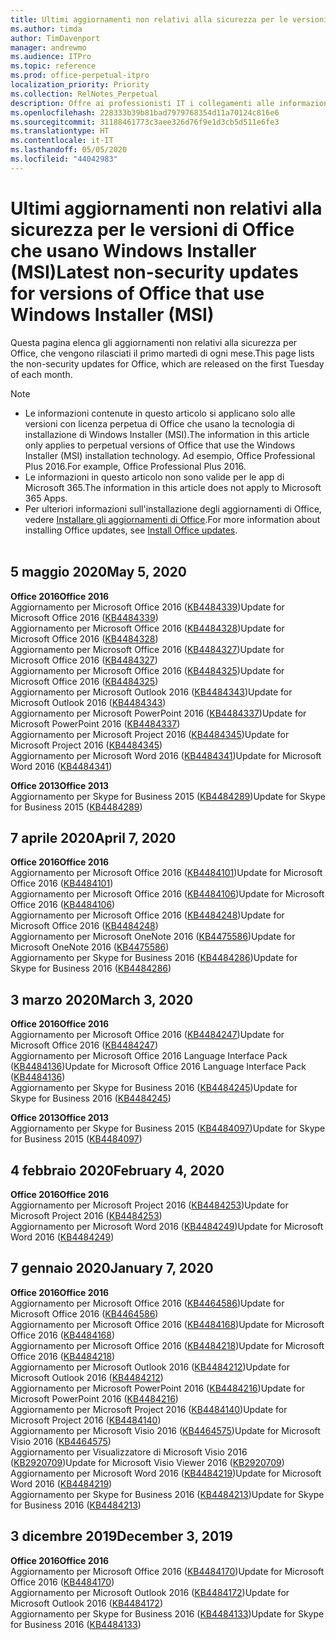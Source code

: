 ```yaml
---
title: Ultimi aggiornamenti non relativi alla sicurezza per le versioni di Office che usano Windows Installer (MSI)
ms.author: timda
author: TimDavenport
manager: andrewmo
ms.audience: ITPro
ms.topic: reference
ms.prod: office-perpetual-itpro
localization_priority: Priority
ms.collection: RelNotes_Perpetual
description: Offre ai professionisti IT i collegamenti alle informazioni sugli aggiornamenti più recenti non relativi alla sicurezza delle versioni con licenza perpetua di Office 2016, Office 2013 e Office 2010
ms.openlocfilehash: 228333b39b81bad7979768354d11a70124c816e6
ms.sourcegitcommit: 31188461773c3aee326d76f9e1d3cb5d511e6fe3
ms.translationtype: HT
ms.contentlocale: it-IT
ms.lasthandoff: 05/05/2020
ms.locfileid: "44042983"
---
```

# <a name="latest-non-security-updates-for-versions-of-office-that-use-windows-installer-msi"></a><span data-ttu-id="adaab-103">Ultimi aggiornamenti non relativi alla sicurezza per le versioni di Office che usano Windows Installer (MSI)</span><span class="sxs-lookup"><span data-stu-id="adaab-103">Latest non-security updates for versions of Office that use Windows Installer (MSI)</span></span>

<span data-ttu-id="adaab-104">Questa pagina elenca gli aggiornamenti non relativi alla sicurezza per Office, che vengono rilasciati il primo martedì di ogni mese.</span><span class="sxs-lookup"><span data-stu-id="adaab-104">This page lists the non-security updates for Office, which are released on the first Tuesday of each month.</span></span>

> [!NOTE]
> - <span data-ttu-id="adaab-105">Le informazioni contenute in questo articolo si applicano solo alle versioni con licenza perpetua di Office che usano la tecnologia di installazione di Windows Installer (MSI).</span><span class="sxs-lookup"><span data-stu-id="adaab-105">The information in this article only applies to perpetual versions of Office that use the Windows Installer (MSI) installation technology.</span></span> <span data-ttu-id="adaab-106">Ad esempio, Office Professional Plus 2016.</span><span class="sxs-lookup"><span data-stu-id="adaab-106">For example, Office Professional Plus 2016.</span></span>
> - <span data-ttu-id="adaab-107">Le informazioni in questo articolo non sono valide per le app di Microsoft 365.</span><span class="sxs-lookup"><span data-stu-id="adaab-107">The information in this article does not apply to Microsoft 365 Apps.</span></span>
> - <span data-ttu-id="adaab-108">Per ulteriori informazioni sull'installazione degli aggiornamenti di Office, vedere [Installare gli aggiornamenti di Office](https://support.office.com/article/2ab296f3-7f03-43a2-8e50-46de917611c5).</span><span class="sxs-lookup"><span data-stu-id="adaab-108">For more information about installing Office updates, see [Install Office updates](https://support.office.com/article/2ab296f3-7f03-43a2-8e50-46de917611c5).</span></span>
<br/><br/>

## <a name="may-5-2020"></a><span data-ttu-id="adaab-109">5 maggio 2020</span><span class="sxs-lookup"><span data-stu-id="adaab-109">May 5, 2020</span></span>

<span data-ttu-id="adaab-110">**Office 2016**</span><span class="sxs-lookup"><span data-stu-id="adaab-110">**Office 2016**</span></span><br/>
<span data-ttu-id="adaab-111">Aggiornamento per Microsoft Office 2016 ([KB4484339](https://support.microsoft.com/help/4484339))</span><span class="sxs-lookup"><span data-stu-id="adaab-111">Update for Microsoft Office 2016 ([KB4484339](https://support.microsoft.com/help/4484339))</span></span><br/> <span data-ttu-id="adaab-112">Aggiornamento per Microsoft Office 2016 ([KB4484328](https://support.microsoft.com/help/4484328))</span><span class="sxs-lookup"><span data-stu-id="adaab-112">Update for Microsoft Office 2016 ([KB4484328](https://support.microsoft.com/help/4484328))</span></span><br/> <span data-ttu-id="adaab-113">Aggiornamento per Microsoft Office 2016 ([KB4484327](https://support.microsoft.com/help/4484327))</span><span class="sxs-lookup"><span data-stu-id="adaab-113">Update for Microsoft Office 2016 ([KB4484327](https://support.microsoft.com/help/4484327))</span></span><br/> <span data-ttu-id="adaab-114">Aggiornamento per Microsoft Office 2016 ([KB4484325](https://support.microsoft.com/help/4484325))</span><span class="sxs-lookup"><span data-stu-id="adaab-114">Update for Microsoft Office 2016 ([KB4484325](https://support.microsoft.com/help/4484325))</span></span><br/> <span data-ttu-id="adaab-115">Aggiornamento per Microsoft Outlook 2016 ([KB4484343](https://support.microsoft.com/help/4484343))</span><span class="sxs-lookup"><span data-stu-id="adaab-115">Update for Microsoft Outlook 2016 ([KB4484343](https://support.microsoft.com/help/4484343))</span></span><br/> <span data-ttu-id="adaab-116">Aggiornamento per Microsoft PowerPoint 2016 ([KB4484337](https://support.microsoft.com/help/4484337))</span><span class="sxs-lookup"><span data-stu-id="adaab-116">Update for Microsoft PowerPoint 2016 ([KB4484337](https://support.microsoft.com/help/4484337))</span></span><br/> <span data-ttu-id="adaab-117">Aggiornamento per Microsoft Project 2016 ([KB4484345](https://support.microsoft.com/help/4484345))</span><span class="sxs-lookup"><span data-stu-id="adaab-117">Update for Microsoft Project 2016 ([KB4484345](https://support.microsoft.com/help/4484345))</span></span><br/> <span data-ttu-id="adaab-118">Aggiornamento per Microsoft Word 2016 ([KB4484341](https://support.microsoft.com/help/4484341))</span><span class="sxs-lookup"><span data-stu-id="adaab-118">Update for Microsoft Word 2016 ([KB4484341](https://support.microsoft.com/help/4484341))</span></span><br/> 


<span data-ttu-id="adaab-119">**Office 2013**</span><span class="sxs-lookup"><span data-stu-id="adaab-119">**Office 2013**</span></span><br/>
<span data-ttu-id="adaab-120">Aggiornamento per Skype for Business 2015 ([KB4484289](https://support.microsoft.com/help/4484289))</span><span class="sxs-lookup"><span data-stu-id="adaab-120">Update for Skype for Business 2015 ([KB4484289](https://support.microsoft.com/help/4484289))</span></span><br/>

## <a name="april-7-2020"></a><span data-ttu-id="adaab-121">7 aprile 2020</span><span class="sxs-lookup"><span data-stu-id="adaab-121">April 7, 2020</span></span>

<span data-ttu-id="adaab-122">**Office 2016**</span><span class="sxs-lookup"><span data-stu-id="adaab-122">**Office 2016**</span></span><br/>
<span data-ttu-id="adaab-123">Aggiornamento per Microsoft Office 2016 ([KB4484101](https://support.microsoft.com/help/4484101))</span><span class="sxs-lookup"><span data-stu-id="adaab-123">Update for Microsoft Office 2016 ([KB4484101](https://support.microsoft.com/help/4484101))</span></span><br/>
<span data-ttu-id="adaab-124">Aggiornamento per Microsoft Office 2016 ([KB4484106](https://support.microsoft.com/help/4484106))</span><span class="sxs-lookup"><span data-stu-id="adaab-124">Update for Microsoft Office 2016 ([KB4484106](https://support.microsoft.com/help/4484106))</span></span><br/>
<span data-ttu-id="adaab-125">Aggiornamento per Microsoft Office 2016 ([KB4484248](https://support.microsoft.com/help/4484248))</span><span class="sxs-lookup"><span data-stu-id="adaab-125">Update for Microsoft Office 2016 ([KB4484248](https://support.microsoft.com/help/4484248))</span></span><br/>
<span data-ttu-id="adaab-126">Aggiornamento per Microsoft OneNote 2016 ([KB4475586](https://support.microsoft.com/help/4475586))</span><span class="sxs-lookup"><span data-stu-id="adaab-126">Update for Microsoft OneNote 2016 ([KB4475586](https://support.microsoft.com/help/4475586))</span></span><br/>
<span data-ttu-id="adaab-127">Aggiornamento per Skype for Business 2016 ([KB4484286](https://support.microsoft.com/help/4484286))</span><span class="sxs-lookup"><span data-stu-id="adaab-127">Update for Skype for Business 2016 ([KB4484286](https://support.microsoft.com/help/4484286))</span></span> <br/>


## <a name="march-3-2020"></a><span data-ttu-id="adaab-128">3 marzo 2020</span><span class="sxs-lookup"><span data-stu-id="adaab-128">March 3, 2020</span></span>

<span data-ttu-id="adaab-129">**Office 2016**</span><span class="sxs-lookup"><span data-stu-id="adaab-129">**Office 2016**</span></span><br/>
<span data-ttu-id="adaab-130">Aggiornamento per Microsoft Office 2016 ([KB4484247](https://support.microsoft.com/help/4484247))</span><span class="sxs-lookup"><span data-stu-id="adaab-130">Update for Microsoft Office 2016 ([KB4484247](https://support.microsoft.com/help/4484247))</span></span><br/> <span data-ttu-id="adaab-131">Aggiornamento per Microsoft Office 2016 Language Interface Pack ([KB4484136](https://support.microsoft.com/help/4484136))</span><span class="sxs-lookup"><span data-stu-id="adaab-131">Update for Microsoft Office 2016 Language Interface Pack ([KB4484136](https://support.microsoft.com/help/4484136))</span></span><br/>
<span data-ttu-id="adaab-132">Aggiornamento per Skype for Business 2016 ([KB4484245](https://support.microsoft.com/help/4484245))</span><span class="sxs-lookup"><span data-stu-id="adaab-132">Update for Skype for Business 2016 ([KB4484245](https://support.microsoft.com/help/4484245))</span></span> <br/>

<span data-ttu-id="adaab-133">**Office 2013**</span><span class="sxs-lookup"><span data-stu-id="adaab-133">**Office 2013**</span></span><br/>
<span data-ttu-id="adaab-134">Aggiornamento per Skype for Business 2015 ([KB4484097](https://support.microsoft.com/help/4484097))</span><span class="sxs-lookup"><span data-stu-id="adaab-134">Update for Skype for Business 2015 ([KB4484097](https://support.microsoft.com/help/4484097))</span></span><br/>


## <a name="february-4-2020"></a><span data-ttu-id="adaab-135">4 febbraio 2020</span><span class="sxs-lookup"><span data-stu-id="adaab-135">February 4, 2020</span></span>

<span data-ttu-id="adaab-136">**Office 2016**</span><span class="sxs-lookup"><span data-stu-id="adaab-136">**Office 2016**</span></span><br/>
<span data-ttu-id="adaab-137">Aggiornamento per Microsoft Project 2016 ([KB4484253](https://support.microsoft.com/help/4484253))</span><span class="sxs-lookup"><span data-stu-id="adaab-137">Update for Microsoft Project 2016 ([KB4484253](https://support.microsoft.com/help/4484253))</span></span> <br/>
<span data-ttu-id="adaab-138">Aggiornamento per Microsoft Word 2016 ([KB4484249](https://support.microsoft.com/help/4484249))</span><span class="sxs-lookup"><span data-stu-id="adaab-138">Update for Microsoft Word 2016 ([KB4484249](https://support.microsoft.com/help/4484249))</span></span> <br/>

## <a name="january-7-2020"></a><span data-ttu-id="adaab-139">7 gennaio 2020</span><span class="sxs-lookup"><span data-stu-id="adaab-139">January 7, 2020</span></span>

<span data-ttu-id="adaab-140">**Office 2016**</span><span class="sxs-lookup"><span data-stu-id="adaab-140">**Office 2016**</span></span><br/>
<span data-ttu-id="adaab-141">Aggiornamento per Microsoft Office 2016 ([KB4464586](https://support.microsoft.com/help/4464586))</span><span class="sxs-lookup"><span data-stu-id="adaab-141">Update for Microsoft Office 2016 ([KB4464586](https://support.microsoft.com/help/4464586))</span></span> <br/>
<span data-ttu-id="adaab-142">Aggiornamento per Microsoft Office 2016 ([KB4484168](https://support.microsoft.com/help/4484168))</span><span class="sxs-lookup"><span data-stu-id="adaab-142">Update for Microsoft Office 2016 ([KB4484168](https://support.microsoft.com/help/4484168))</span></span> <br/>
<span data-ttu-id="adaab-143">Aggiornamento per Microsoft Office 2016 ([KB4484218](https://support.microsoft.com/help/4484218))</span><span class="sxs-lookup"><span data-stu-id="adaab-143">Update for Microsoft Office 2016 ([KB4484218](https://support.microsoft.com/help/4484218))</span></span> <br/>
<span data-ttu-id="adaab-144">Aggiornamento per Microsoft Outlook 2016 ([KB4484212](https://support.microsoft.com/help/4484212))</span><span class="sxs-lookup"><span data-stu-id="adaab-144">Update for Microsoft Outlook 2016 ([KB4484212](https://support.microsoft.com/help/4484212))</span></span> <br/>
<span data-ttu-id="adaab-145">Aggiornamento per Microsoft PowerPoint 2016 ([KB4484216](https://support.microsoft.com/help/4484216))</span><span class="sxs-lookup"><span data-stu-id="adaab-145">Update for Microsoft PowerPoint 2016 ([KB4484216](https://support.microsoft.com/help/4484216))</span></span> <br/>
<span data-ttu-id="adaab-146">Aggiornamento per Microsoft Project 2016 ([KB4484140](https://support.microsoft.com/help/4484140))</span><span class="sxs-lookup"><span data-stu-id="adaab-146">Update for Microsoft Project 2016 ([KB4484140](https://support.microsoft.com/help/4484140))</span></span> <br/>
<span data-ttu-id="adaab-147">Aggiornamento per Microsoft Visio 2016 ([KB4464575](https://support.microsoft.com/help/4464575))</span><span class="sxs-lookup"><span data-stu-id="adaab-147">Update for Microsoft Visio 2016 ([KB4464575](https://support.microsoft.com/help/4464575))</span></span> <br/>
<span data-ttu-id="adaab-148">Aggiornamento per Visualizzatore di Microsoft Visio 2016 ([KB2920709](https://support.microsoft.com/help/2920709))</span><span class="sxs-lookup"><span data-stu-id="adaab-148">Update for Microsoft Visio Viewer 2016 ([KB2920709](https://support.microsoft.com/help/2920709))</span></span> <br/>
<span data-ttu-id="adaab-149">Aggiornamento per Microsoft Word 2016 ([KB4484219](https://support.microsoft.com/help/4484219))</span><span class="sxs-lookup"><span data-stu-id="adaab-149">Update for Microsoft Word 2016 ([KB4484219](https://support.microsoft.com/help/4484219))</span></span> <br/>
<span data-ttu-id="adaab-150">Aggiornamento per Skype for Business 2016 ([KB4484213](https://support.microsoft.com/help/4484213))</span><span class="sxs-lookup"><span data-stu-id="adaab-150">Update for Skype for Business 2016 ([KB4484213](https://support.microsoft.com/help/4484213))</span></span> <br/>


## <a name="december-3-2019"></a><span data-ttu-id="adaab-151">3 dicembre 2019</span><span class="sxs-lookup"><span data-stu-id="adaab-151">December 3, 2019</span></span>

<span data-ttu-id="adaab-152">**Office 2016**</span><span class="sxs-lookup"><span data-stu-id="adaab-152">**Office 2016**</span></span><br/>
<span data-ttu-id="adaab-153">Aggiornamento per Microsoft Office 2016 ([KB4484170](https://support.microsoft.com/help/4484170))</span><span class="sxs-lookup"><span data-stu-id="adaab-153">Update for Microsoft Office 2016 ([KB4484170](https://support.microsoft.com/help/4484170))</span></span> <br/>
<span data-ttu-id="adaab-154">Aggiornamento per Microsoft Outlook 2016 ([KB4484172](https://support.microsoft.com/help/4484172))</span><span class="sxs-lookup"><span data-stu-id="adaab-154">Update for Microsoft Outlook 2016 ([KB4484172](https://support.microsoft.com/help/4484172))</span></span> <br/>
<span data-ttu-id="adaab-155">Aggiornamento per Skype for Business 2016 ([KB4484133](https://support.microsoft.com/help/4484133))</span><span class="sxs-lookup"><span data-stu-id="adaab-155">Update for Skype for Business 2016 ([KB4484133](https://support.microsoft.com/help/4484133))</span></span> <br/>


